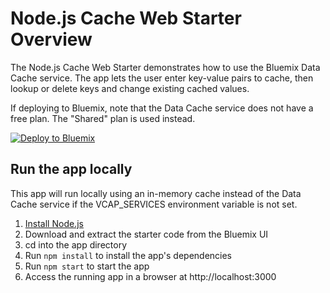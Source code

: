 # Node.js Cache Web Starter Overview

The Node.js Cache Web Starter demonstrates how to use the Bluemix Data Cache service. The app lets the user enter key-value pairs to cache, then lookup or delete keys and change existing cached values.

If deploying to Bluemix, note that the Data Cache service does not have a free plan. The "Shared" plan is used instead.

[![Deploy to Bluemix](https://bluemix.net/deploy/button.png)](https://bluemix.net/deploy)

## Run the app locally

This app will run locally using an in-memory cache instead of the Data Cache service if the VCAP_SERVICES environment variable is not set.

1. [Install Node.js][]
2. Download and extract the starter code from the Bluemix UI
3. cd into the app directory
4. Run `npm install` to install the app's dependencies
5. Run `npm start` to start the app
6. Access the running app in a browser at http://localhost:3000

[Install Node.js]: https://nodejs.org/en/download/

